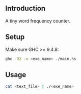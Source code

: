 ## Introduction
A tiny word frequency counter.

## Setup
Make sure GHC >= 9.4.8:
```bash
ghc -O2 -o <exe_name> ./main.hs
```

## Usage
```bash
cat <text_file> | ./<exe_name>
```


